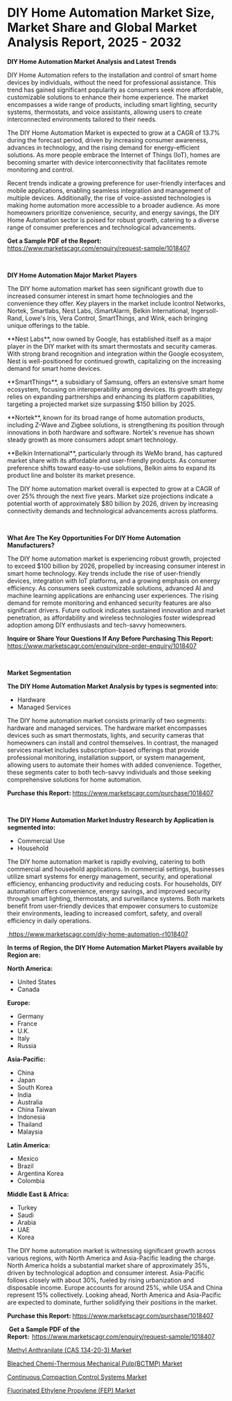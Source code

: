 <p><h1>DIY Home Automation Market Size, Market Share and Global Market Analysis Report, 2025 - 2032</h1></p><p><strong>DIY Home Automation Market Analysis and Latest Trends</strong></p>
<p><p>DIY Home Automation refers to the installation and control of smart home devices by individuals, without the need for professional assistance. This trend has gained significant popularity as consumers seek more affordable, customizable solutions to enhance their home experience. The market encompasses a wide range of products, including smart lighting, security systems, thermostats, and voice assistants, allowing users to create interconnected environments tailored to their needs.</p><p>The DIY Home Automation Market is expected to grow at a CAGR of 13.7% during the forecast period, driven by increasing consumer awareness, advances in technology, and the rising demand for energy-efficient solutions. As more people embrace the Internet of Things (IoT), homes are becoming smarter with device interconnectivity that facilitates remote monitoring and control.</p><p>Recent trends indicate a growing preference for user-friendly interfaces and mobile applications, enabling seamless integration and management of multiple devices. Additionally, the rise of voice-assisted technologies is making home automation more accessible to a broader audience. As more homeowners prioritize convenience, security, and energy savings, the DIY Home Automation sector is poised for robust growth, catering to a diverse range of consumer preferences and technological advancements.</p></p>
<p><strong>Get a Sample PDF of the Report:&nbsp;</strong> <a href="https://www.marketscagr.com/enquiry/request-sample/1018407?utm_campaign=1905&utm_medium=2&utm_source=Github&utm_content=ia&utm_term=21032025&utm_id=diy-home-automation">https://www.marketscagr.com/enquiry/request-sample/1018407</a></p>
<p>&nbsp;</p>
<p><strong>DIY Home Automation Major Market Players</strong></p>
<p><p>The DIY home automation market has seen significant growth due to increased consumer interest in smart home technologies and the convenience they offer. Key players in the market include Icontrol Networks, Nortek, Smartlabs, Nest Labs, iSmartAlarm, Belkin International, Ingersoll-Rand, Lowe's Iris, Vera Control, SmartThings, and Wink, each bringing unique offerings to the table.</p><p>**Nest Labs**, now owned by Google, has established itself as a major player in the DIY market with its smart thermostats and security cameras. With strong brand recognition and integration within the Google ecosystem, Nest is well-positioned for continued growth, capitalizing on the increasing demand for smart home devices. </p><p>**SmartThings**, a subsidiary of Samsung, offers an extensive smart home ecosystem, focusing on interoperability among devices. Its growth strategy relies on expanding partnerships and enhancing its platform capabilities, targeting a projected market size surpassing $150 billion by 2025.</p><p>**Nortek**, known for its broad range of home automation products, including Z-Wave and Zigbee solutions, is strengthening its position through innovations in both hardware and software. Nortek's revenue has shown steady growth as more consumers adopt smart technology.</p><p>**Belkin International**, particularly through its WeMo brand, has captured market share with its affordable and user-friendly products. As consumer preference shifts toward easy-to-use solutions, Belkin aims to expand its product line and bolster its market presence.</p><p>The DIY home automation market overall is expected to grow at a CAGR of over 25% through the next five years. Market size projections indicate a potential worth of approximately $80 billion by 2026, driven by increasing connectivity demands and technological advancements across platforms.</p></p>
<p>&nbsp;</p>
<p><strong>What Are The Key Opportunities For DIY Home Automation Manufacturers?</strong></p>
<p><p>The DIY home automation market is experiencing robust growth, projected to exceed $100 billion by 2026, propelled by increasing consumer interest in smart home technology. Key trends include the rise of user-friendly devices, integration with IoT platforms, and a growing emphasis on energy efficiency. As consumers seek customizable solutions, advanced AI and machine learning applications are enhancing user experiences. The rising demand for remote monitoring and enhanced security features are also significant drivers. Future outlook indicates sustained innovation and market penetration, as affordability and wireless technologies foster widespread adoption among DIY enthusiasts and tech-savvy homeowners.</p></p>
<p><strong>Inquire or Share Your Questions If Any Before Purchasing This Report:</strong> <a href="https://www.marketscagr.com/enquiry/pre-order-enquiry/1018407?utm_campaign=1905&utm_medium=2&utm_source=Github&utm_content=ia&utm_term=21032025&utm_id=diy-home-automation">https://www.marketscagr.com/enquiry/pre-order-enquiry/1018407</a></p>
<p>&nbsp;</p>
<p><strong>Market Segmentation</strong></p>
<p><strong>The DIY Home Automation Market Analysis by types is segmented into:</strong></p>
<p><ul><li>Hardware</li><li>Managed Services</li></ul></p>
<p><p>The DIY home automation market consists primarily of two segments: hardware and managed services. The hardware market encompasses devices such as smart thermostats, lights, and security cameras that homeowners can install and control themselves. In contrast, the managed services market includes subscription-based offerings that provide professional monitoring, installation support, or system management, allowing users to automate their homes with added convenience. Together, these segments cater to both tech-savvy individuals and those seeking comprehensive solutions for home automation.</p></p>
<p><strong>Purchase this Report:&nbsp;</strong><a href="https://www.marketscagr.com/purchase/1018407?utm_campaign=1905&utm_medium=2&utm_source=Github&utm_content=ia&utm_term=21032025&utm_id=diy-home-automation">https://www.marketscagr.com/purchase/1018407</a></p>
<p>&nbsp;</p>
<p><strong>The DIY Home Automation Market Industry Research by Application is segmented into:</strong></p>
<p><ul><li>Commercial Use</li><li>Household</li></ul></p>
<p><p>The DIY home automation market is rapidly evolving, catering to both commercial and household applications. In commercial settings, businesses utilize smart systems for energy management, security, and operational efficiency, enhancing productivity and reducing costs. For households, DIY automation offers convenience, energy savings, and improved security through smart lighting, thermostats, and surveillance systems. Both markets benefit from user-friendly devices that empower consumers to customize their environments, leading to increased comfort, safety, and overall efficiency in daily operations.</p></p>
<p><a href="https://www.marketscagr.com/diy-home-automation-r1018407?utm_campaign=1905&utm_medium=2&utm_source=Github&utm_content=ia&utm_term=21032025&utm_id=diy-home-automation">&nbsp;https://www.marketscagr.com/diy-home-automation-r1018407</a></p>
<p><strong>In terms of Region, the DIY Home Automation Market Players available by Region are:</strong></p>
<p>
    <p> <strong> North America: </strong>
        <ul>
            <li>United States</li>
            <li>Canada</li>
        </ul>
        </p> 
    <p> <strong> Europe: </strong>
        <ul>
            <li>Germany</li>
            <li>France</li>
            <li>U.K.</li>
            <li>Italy</li>
            <li>Russia</li>
        </ul>
        </p> 
    <p> <strong> Asia-Pacific: </strong>
        <ul>
            <li>China</li>
            <li>Japan</li>
            <li>South Korea</li>
            <li>India</li>
            <li>Australia</li>
            <li>China Taiwan</li>
            <li>Indonesia</li>
            <li>Thailand</li>
            <li>Malaysia</li>
        </ul>
        </p> 
    <p> <strong> Latin America: </strong>
        <ul>
            <li>Mexico</li>
            <li>Brazil</li>
            <li>Argentina Korea</li>
            <li>Colombia</li>
        </ul>
        </p> 
    <p> <strong> Middle East & Africa: </strong>
        <ul>
            <li>Turkey</li>
            <li>Saudi</li>
            <li>Arabia</li>
            <li>UAE</li>
            <li>Korea</li>
        </ul>
    </p>
    </p>
<p><p>The DIY home automation market is witnessing significant growth across various regions, with North America and Asia-Pacific leading the charge. North America holds a substantial market share of approximately 35%, driven by technological adoption and consumer interest. Asia-Pacific follows closely with about 30%, fueled by rising urbanization and disposable income. Europe accounts for around 25%, while USA and China represent 15% collectively. Looking ahead, North America and Asia-Pacific are expected to dominate, further solidifying their positions in the market.</p></p>
<p><strong>Purchase this Report: </strong><a href="https://www.marketscagr.com/purchase/1018407?utm_campaign=1905&utm_medium=2&utm_source=Github&utm_content=ia&utm_term=21032025&utm_id=diy-home-automation">https://www.marketscagr.com/purchase/1018407</a></p>
<p>&nbsp;<strong>Get a Sample PDF of the Report:&nbsp;&nbsp;</strong><a href="https://www.marketscagr.com/enquiry/request-sample/1018407?utm_campaign=1905&utm_medium=2&utm_source=Github&utm_content=ia&utm_term=21032025&utm_id=diy-home-automation">https://www.marketscagr.com/enquiry/request-sample/1018407</a></p>
<p><strong></strong></p>
<p><p><a href="https://github.com/alasmyayock/Market-Research-Report-List-1/blob/main/methyl-anthranilate-cas-134-20-3-market.md?utm_campaign=1905&utm_medium=2&utm_source=Github&utm_content=ia&utm_term=21032025&utm_id=diy-home-automation">Methyl Anthranilate (CAS 134-20-3) Market</a></p><p><a href="https://github.com/celpabembes/Market-Research-Report-List-1/blob/main/bleached-chemi-thermous-mechanical-pulpbctmp-market.md?utm_campaign=1905&utm_medium=2&utm_source=Github&utm_content=ia&utm_term=21032025&utm_id=diy-home-automation">Bleached Chemi-Thermous Mechanical Pulp(BCTMP) Market</a></p><p><a href="https://github.com/gunbybeahmg1/Market-Research-Report-List-1/blob/main/continuous-compaction-control-systems-market.md?utm_campaign=1905&utm_medium=2&utm_source=Github&utm_content=ia&utm_term=21032025&utm_id=diy-home-automation">Continuous Compaction Control Systems Market</a></p><p><a href="https://github.com/voetzeszuh/Market-Research-Report-List-1/blob/main/fluorinated-ethylene-propylene-fep-market.md?utm_campaign=1905&utm_medium=2&utm_source=Github&utm_content=ia&utm_term=21032025&utm_id=diy-home-automation">Fluorinated Ethylene Propylene (FEP) Market</a></p></p>